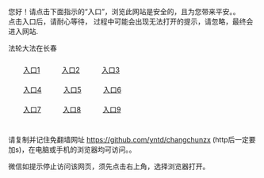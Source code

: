 您好！请点击下面指示的“入口”，浏览此网站是安全的，且为您带来平安。。 <br/>
点击入口后，请耐心等待， 过程中可能会出现无法打开的提示，请忽略，最终会进入网站. </br>

法轮大法在长春<br/>
<div style="padding:10px"><a style="margin:20px" target="_blank" href="https://d322gcwv9dkuuu.cloudfront.net/2Qpsp?lsgdk" id="ccLink1" rel="nofollow">入口1</a> <a target="_blank" style="margin:20px" href="https://d2tp6zs0trg37t.cloudfront.net/2Qpsp?kcgqdlxc" id="ccLink2" rel="nofollow">入口2</a> <a style="margin:20px" target="_blank" href="https://dicq9uv02p9ka.cloudfront.net/2Qpsp?jitxhrq" id="ccLink3" rel="nofollow">入口3</a></div>

<div style="padding:10px" ><a style="margin:20px" target="_blank" href="https://d322gcwv9dkuuu.cloudfront.net/2Qpsp?lsgdk" id="ccLink4" rel="nofollow">入口4</a> <a style="margin:20px" href="https://d2tp6zs0trg37t.cloudfront.net/2Qpsp?kcgqdlxc" target="_blank" id="ccLink5" rel="nofollow">入口5</a> <a style="margin:20px" href="https://dicq9uv02p9ka.cloudfront.net/2Qpsp?jitxhrq" target="_blank" id="ccLink6" rel="nofollow">入口6</a></div>

<div style="padding:10px"><a style="margin:20px" target="_blank" href="https://d322gcwv9dkuuu.cloudfront.net/2Qpsp?lsgdk" id="ccLink7" rel="nofollow">入口7</a> <a style="margin:20px" href="https://d2tp6zs0trg37t.cloudfront.net/2Qpsp?kcgqdlxc" target="_blank" id="ccLink8" rel="nofollow">入口8</a> <a style="margin:20px" target="_blank" href="https://dicq9uv02p9ka.cloudfront.net/2Qpsp?jitxhrq" id="ccLink9" rel="nofollow">入口9</a></div>

<br/>



请复制并记住免翻墙网址 https://github.com/yntd/changchunzx (http后一定要加s)，在电脑或手机的浏览器均可访问。。<br/>

微信如提示停止访问该网页，须先点击右上角，选择浏览器打开。
